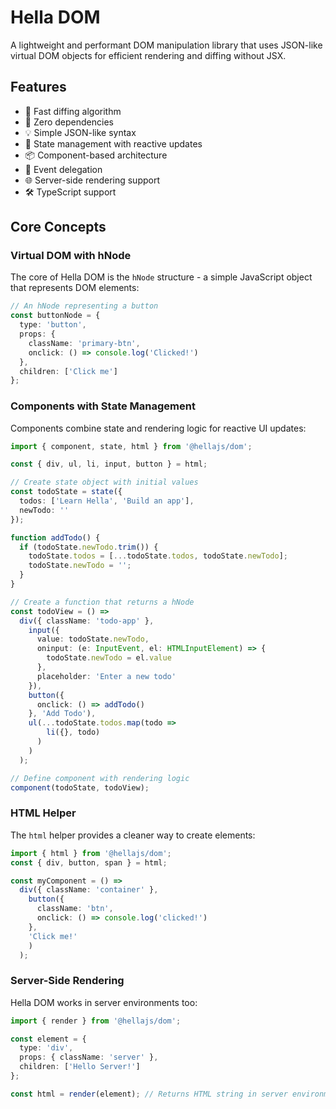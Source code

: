 # Hella DOM

A lightweight and performant DOM manipulation library that uses JSON-like virtual DOM objects for efficient rendering and diffing without JSX.

## Features

- 🚀 Fast diffing algorithm
- 🎯 Zero dependencies
- 💡 Simple JSON-like syntax
- 🔄 State management with reactive updates
- 📦 Component-based architecture
- 🎨 Event delegation 
- 🌐 Server-side rendering support
- 🛠️ TypeScript support

## Core Concepts

### Virtual DOM with hNode

The core of Hella DOM is the `hNode` structure - a simple JavaScript object that represents DOM elements:

```typescript
// An hNode representing a button
const buttonNode = {
  type: 'button',
  props: {
    className: 'primary-btn',
    onclick: () => console.log('Clicked!')
  },
  children: ['Click me']
};
```

### Components with State Management

Components combine state and rendering logic for reactive UI updates:

```typescript
import { component, state, html } from '@hellajs/dom';

const { div, ul, li, input, button } = html;

// Create state object with initial values
const todoState = state({
  todos: ['Learn Hella', 'Build an app'],
  newTodo: ''
});

function addTodo() {
  if (todoState.newTodo.trim()) {
    todoState.todos = [...todoState.todos, todoState.newTodo];
    todoState.newTodo = '';
  }
}

// Create a function that returns a hNode
const todoView = () =>
  div({ className: 'todo-app' },
    input({
      value: todoState.newTodo,
      oninput: (e: InputEvent, el: HTMLInputElement) => {
        todoState.newTodo = el.value
      },
      placeholder: 'Enter a new todo'
    }),
    button({
      onclick: () => addTodo()
    }, 'Add Todo'),
    ul(...todoState.todos.map(todo => 
        li({}, todo)
      )
    )
  );

// Define component with rendering logic
component(todoState, todoView);
```

### HTML Helper

The `html` helper provides a cleaner way to create elements:

```typescript
import { html } from '@hellajs/dom';
const { div, button, span } = html;

const myComponent = () => 
  div({ className: 'container' },
    button({ 
      className: 'btn',
      onclick: () => console.log('clicked!')
    },
    'Click me!'
    )
  );
```

### Server-Side Rendering

Hella DOM works in server environments too:

```typescript
import { render } from '@hellajs/dom';

const element = {
  type: 'div',
  props: { className: 'server' },
  children: ['Hello Server!']
};

const html = render(element); // Returns HTML string in server environment
```